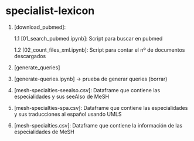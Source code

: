 # specialist-lexicon

1. [download_pubmed]: 
 
    1.1 [01_search_pubmed.ipynb]: Script para buscar en pubmed
    
    1.2 [02_count_files_xml.ipynb]: Script para contar el nº de documentos descargados
  
2. [generate_queries]
3. [generate-queries.ipynb] -> prueba de generar queries (borrar)
4. [mesh-specialties-seealso.csv]: Dataframe que contiene las especialidades y sus seeAlso de MeSH

5. [mesh-specialties-spa.csv]: Dataframe que contiene las especialidades y sus traducciones al español usando UMLS

6. [mesh-specialties.csv]: Dataframe que contiene la información de las especialidades de MeSH
